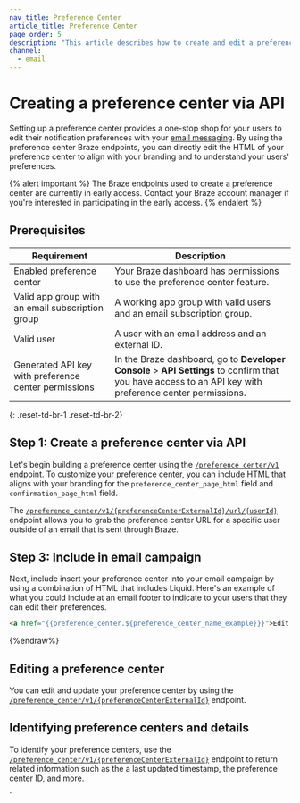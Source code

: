 ```yaml
---
nav_title: Preference Center
article_title: Preference Center
page_order: 5
description: "This article describes how to create and edit a preference center using the Preference Center Braze endpoints."
channel:
  - email
---
```


# Creating a preference center via API

Setting up a preference center provides a one-stop shop for your users to edit their notification preferences with your [email messaging]({{site.baseurl}}/user_guide/message_building_by_channel/email/). By using the preference center Braze endpoints, you can directly edit the HTML of your preference center to align with your branding and to understand your users' preferences.

{% alert important %}
The Braze endpoints used to create a preference center are currently in early access. Contact your Braze account manager if you're interested in participating in the early access.
{% endalert %}

## Prerequisites

| Requirement | Description |
|---|---|
| Enabled preference center | Your Braze dashboard has permissions to use the preference center feature. |
| Valid app group with an email subscription group | A working app group with valid users and an email subscription group. |
| Valid user | A user with an email address and an external ID. |
| Generated API key with preference center permissions | In the Braze dashboard, go to **Developer Console** > **API Settings** to confirm that you have access to an API key with preference center permissions. |
{: .reset-td-br-1 .reset-td-br-2}

## Step 1: Create a preference center via API

Let's begin building a preference center using the [`/preference_center/v1`]({{site.baseurl}}/api/endpoints/preference_center/post_create_preference_center/) endpoint. To customize your preference center, you can include HTML that aligns with your branding for the `preference_center_page_html` field and `confirmation_page_html` field.

The [`/preference_center/v1/{preferenceCenterExternalId}/url/{userId}`]({{site.baseurl}}/api/endpoints/preference_center/get_create_url_preference_center/) endpoint allows you to grab the preference center URL for a specific user outside of an email that is sent through Braze.

## Step 3: Include in email campaign

Next, include insert your preference center into your email campaign by using a combination of HTML that includes Liquid. Here's an example of what you could include at an email footer to indicate to your users that they can edit their preferences. 

```html
<a href="{{preference_center.${preference_center_name_example}}}">Edit your preferences</a>
```
{%endraw%}

## Editing a preference center

You can edit and update your preference center by using the [`/preference_center/v1/{preferenceCenterExternalId}`]({{site.baseurl}}/api/endpoints/preference_center/put_update_preference_center/) endpoint. 

## Identifying preference centers and details

To identify your preference centers, use the [`/preference_center/v1/{preferenceCenterExternalId}`]({{site.baseurl}}/api/endpoints/preference_center/get_view_details_preference_center/) endpoint to return related information such as the a last updated timestamp, the preference center ID, and more.

`